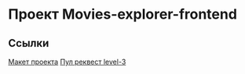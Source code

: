 # Проект Movies-explorer-frontend

## Ссылки
[Макет проекта](https://disk.yandex.ru/d/ic6TTR4DD9_i-Q)
[Пул реквест level-3](https://github.com/khuseynkhasiev/movies-explorer-frontend/pull/2)
